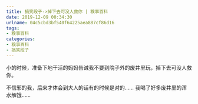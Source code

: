 ```yaml
---
title: 搞笑段子->掉下去可没人救你 | 糗事百科
date: 2019-12-09 00:34:30
urlname: 04c5cbd3bf540f64225aea887cf86d16
tags: 
- 糗事百科
categories:
- 糗事百科
- 搞笑段子
---
```

小的时候，准备下地干活的妈妈告诫我不要到院子外的废井里玩，掉下去可没人救你。

不信邪的我，后来才体会到大人的话有的时候是对的……  我喝了好多废井里的浑水解饿……


